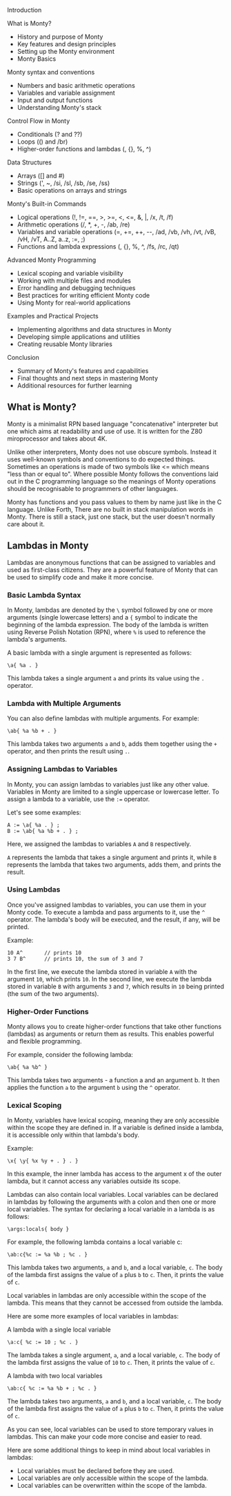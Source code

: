 Introduction

What is Monty?

* History and purpose of Monty
* Key features and design principles
* Setting up the Monty environment
* Monty Basics

Monty syntax and conventions

* Numbers and basic arithmetic operations
* Variables and variable assignment
* Input and output functions
* Understanding Monty's stack

Control Flow in Monty

* Conditionals (? and ??)
* Loops (() and /br)
* Higher-order functions and lambdas (, {}, %, ^)

Data Structures

* Arrays ([] and #)
* Strings (', ~, /si, /sl, /sb, /se, /ss)
* Basic operations on arrays and strings

Monty's Built-in Commands

* Logical operations (!, !=, ==, >, >=, <, <=, &, |, /x, /t, /f)
* Arithmetic operations (/, *, +, -, /ab, /re)
* Variables and variable operations (=, +=, ++, --, /ad, /vb, /vh, /vt, /vB, /vH, /vT, A..Z, a..z, :=, ;)
* Functions and lambda expressions (, {}, %, ^, /fs, /rc, /qt)

Advanced Monty Programming

* Lexical scoping and variable visibility
* Working with multiple files and modules
* Error handling and debugging techniques
* Best practices for writing efficient Monty code
* Using Monty for real-world applications

Examples and Practical Projects

* Implementing algorithms and data structures in Monty
* Developing simple applications and utilities
* Creating reusable Monty libraries

Conclusion

* Summary of Monty's features and capabilities
* Final thoughts and next steps in mastering Monty
* Additional resources for further learning

## What is Monty?

Monty is a minimalist RPN based language "concatenative" interpreter but one
which aims at readability and use of use. It is written for the Z80 miroprocessor
and takes about 4K.

Unlike other interpreters, Monty does not use obscure symbols. Instead it uses
well-known symbols and conventions to do expected things. Sometimes an operations
is made of two symbols like <= which means "less than or equal to". Where possible
Monty follows the conventions laid out in the C programming language so the meanings
of Monty operations should be recognisable to programmers of other languages.

Monty has functions and you pass values to them by name just like in the C language.
Unlike Forth, There are no built in stack manipulation words in Monty. There is
still a stack, just one stack, but the user doesn't normally care about it.

## Lambdas in Monty

Lambdas are anonymous functions that can be assigned to variables and used as 
first-class citizens. They are a powerful feature of Monty that can be used to 
simplify code and make it more concise.

### Basic Lambda Syntax

In Monty, lambdas are denoted by the `\` symbol followed by one or more arguments 
(single lowercase letters) and a `{` symbol to indicate the beginning of the 
lambda expression. The body of the lambda is written using Reverse Polish Notation (RPN), 
where `%` is used to reference the lambda's arguments.

A basic lambda with a single argument is represented as follows:
```
\a{ %a . }
```
This lambda takes a single argument `a` and prints its value using the `.` operator.

### Lambda with Multiple Arguments

You can also define lambdas with multiple arguments. For example:
```
\ab{ %a %b + . }
```
This lambda takes two arguments `a` and `b`, adds them together using the `+` operator, 
and then prints the result using `.`.

### Assigning Lambdas to Variables

In Monty, you can assign lambdas to variables just like any other value. 
Variables in Monty are limited to a single uppercase or lowercase letter. To 
assign a lambda to a variable, use the `:=` operator.

Let's see some examples:
```
A := \a{ %a . } ;
B := \ab{ %a %b + . } ;
```
Here, we assigned the lambdas to variables `A` and `B` respectively. 

`A` represents the lambda that takes a single argument and prints it, while `B` 
represents the lambda that takes two arguments, adds them, and prints the result.

### Using Lambdas

Once you've assigned lambdas to variables, you can use them in your Monty code. 
To execute a lambda and pass arguments to it, use the `^` operator. The lambda's 
body will be executed, and the result, if any, will be printed.

Example:
```
10 A^       // prints 10
3 7 B^      // prints 10, the sum of 3 and 7
```

In the first line, we execute the lambda stored in variable `A` with the argument `10`, 
which prints `10`. In the second line, we execute the lambda stored in variable `B` with 
arguments `3` and `7`, which results in `10` being printed (the sum of the two arguments).

### Higher-Order Functions

Monty allows you to create higher-order functions that take other functions (lambdas) 
as arguments or return them as results. This enables powerful and flexible programming.

For example, consider the following lambda:
```
\ab{ %a %b^ }
```
This lambda takes two arguments - a function a and an argument b. It then applies 
the function `a` to the argument `b` using the `^` operator.

### Lexical Scoping

In Monty, variables have lexical scoping, meaning they are only accessible within 
the scope they are defined in. If a variable is defined inside a lambda, it is 
accessible only within that lambda's body.

Example:
```
\x{ \y{ %x %y + . } . }
```
In this example, the inner lambda has access to the argument x of the outer lambda, 
but it cannot access any variables outside its scope.

Lambdas can also contain local variables. Local variables can be declared in 
lambdas by following the arguments with a colon and then one or more local variables. 
The syntax for declaring a local variable in a lambda is as follows:
```
\args:locals{ body }
```
For example, the following lambda contains a local variable c:
```
\ab:c{%c := %a %b ; %c . }
```
This lambda takes two arguments, `a` and `b`, and a local variable, `c`. 
The body of the lambda first assigns the value of `a` plus `b` to `c`. 
Then, it prints the value of `c`.

Local variables in lambdas are only accessible within the scope of the lambda. 
This means that they cannot be accessed from outside the lambda.

Here are some more examples of local variables in lambdas:

A lambda with a single local variable
```
\a:c{ %c := 10 ; %c . }
```
The lambda takes a single argument, `a`, and a local variable, `c`. The body of 
the lambda first assigns the value of `10` to `c`. Then, it prints the value of `c`.

A lambda with two local variables
```
\ab:c{ %c := %a %b + ; %c . }
```
The lambda takes two arguments, `a` and `b`, and a local variable, `c`. The body 
of the lambda first assigns the value of `a` plus `b` to `c`. Then, it prints the 
value of `c`.

As you can see, local variables can be used to store temporary values in lambdas. 
This can make your code more concise and easier to read.

Here are some additional things to keep in mind about local variables in lambdas:

* Local variables must be declared before they are used.
* Local variables are only accessible within the scope of the lambda.
* Local variables can be overwritten within the scope of the lambda.


